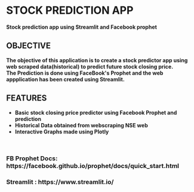 <h1> <b> STOCK PREDICTION APP  </h1>
Stock prediction app using Streamlit and Facebook prophet


<h2><b> OBJECTIVE </b> </h2>
  The objective of this application is to create a stock predictor app using web scraped data(historical) to predict
  future stock closing price.<br> <b>The Prediction is done using FaceBook's Prophet and the web appplication has been created using Streamlit.
  <br>
 <h2><b> FEATURES </h2>
 <ul style="Features:square;">
  <li>Basic stock closing price predictor using Facebook Prophet and prediction </li>
  <li>Historical Data obtained from webscraping NSE web </li>
  <li>Interactive Graphs made using Plotly </li>
</ul>

<br>

<h3> FB Prophet Docs: https://facebook.github.io/prophet/docs/quick_start.html </h3>

<h3> Streamlit : https://www.streamlit.io/ </h3>
